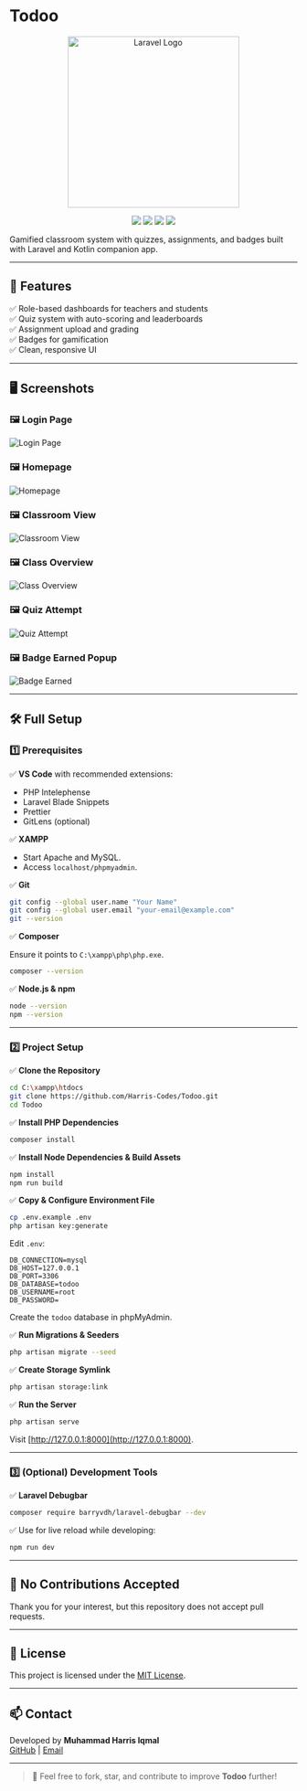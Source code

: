 # Todoo

<p align="center">
  <img src="https://laravel.com/img/logotype.min.svg" alt="Laravel Logo" width="300">
</p>

<p align="center">
  <img src="https://img.shields.io/badge/Laravel-10-red?logo=laravel">
  <img src="https://img.shields.io/badge/PHP-8.2-blue?logo=php">
  <img src="https://img.shields.io/badge/license-MIT-green">
  <img src="https://img.shields.io/badge/status-Active-brightgreen">
</p>

Gamified classroom system with quizzes, assignments, and badges built with Laravel and Kotlin companion app.

---

## 🚀 Features

✅ Role-based dashboards for teachers and students  
✅ Quiz system with auto-scoring and leaderboards  
✅ Assignment upload and grading  
✅ Badges for gamification  
✅ Clean, responsive UI

---

## 🖥️ Screenshots

### 🖼️ Login Page
![Login Page](public/images/screenshots/loginpage.png)

### 🖼️ Homepage
![Homepage](public/images/screenshots/homepage.png)

### 🖼️ Classroom View
![Classroom View](public/images/screenshots/classroom.png)

### 🖼️ Class Overview
![Class Overview](public/images/screenshots/classoverview.png)

### 🖼️ Quiz Attempt
![Quiz Attempt](public/images/screenshots/quiz.png)

### 🖼️ Badge Earned Popup
![Badge Earned](public/images/screenshots/BadgeEarned.png)


---

## 🛠️ Full Setup

### 1️⃣ Prerequisites

✅ **VS Code** with recommended extensions:
- PHP Intelephense
- Laravel Blade Snippets
- Prettier
- GitLens (optional)

✅ **XAMPP**
- Start Apache and MySQL.
- Access `localhost/phpmyadmin`.

✅ **Git**

```bash
git config --global user.name "Your Name"
git config --global user.email "your-email@example.com"
git --version
```

✅ **Composer**

Ensure it points to `C:\xampp\php\php.exe`.

```bash
composer --version
```

✅ **Node.js & npm**

```bash
node --version
npm --version
```

---

### 2️⃣ Project Setup

✅ **Clone the Repository**

```bash
cd C:\xampp\htdocs
git clone https://github.com/Harris-Codes/Todoo.git
cd Todoo
```

✅ **Install PHP Dependencies**

```bash
composer install
```

✅ **Install Node Dependencies & Build Assets**

```bash
npm install
npm run build
```

✅ **Copy & Configure Environment File**

```bash
cp .env.example .env
php artisan key:generate
```

Edit `.env`:

```
DB_CONNECTION=mysql
DB_HOST=127.0.0.1
DB_PORT=3306
DB_DATABASE=todoo
DB_USERNAME=root
DB_PASSWORD=
```

Create the `todoo` database in phpMyAdmin.

✅ **Run Migrations & Seeders**

```bash
php artisan migrate --seed
```

✅ **Create Storage Symlink**

```bash
php artisan storage:link
```

✅ **Run the Server**

```bash
php artisan serve
```

Visit [http://127.0.0.1:8000](http://127.0.0.1:8000).

---

### 3️⃣ (Optional) Development Tools

✅ **Laravel Debugbar**

```bash
composer require barryvdh/laravel-debugbar --dev
```

✅ Use for live reload while developing:

```bash
npm run dev
```

---

## 🚫 No Contributions Accepted

Thank you for your interest, but this repository does not accept pull requests.

---

## 📄 License

This project is licensed under the [MIT License](LICENSE).

---

## 📫 Contact

Developed by **Muhammad Harris Iqmal**  
[GitHub](https://github.com/Harris-Codes) | [Email](mailto:muhdharris9901@gmail.com)

---

> 🚀 Feel free to fork, star, and contribute to improve **Todoo** further!

